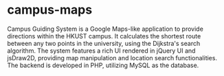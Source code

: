 # campus-maps

Campus Guiding System is a Google Maps-like application to provide directions within the HKUST campus. 
It calculates the shortest route between any two points in the university, using the Dijkstra's search algorithm. 
The system features a rich UI rendered in jQuery UI and jsDraw2D, providing map manipulation and location search functionalities. 
The backend is developed in PHP, utilizing MySQL as the database.
